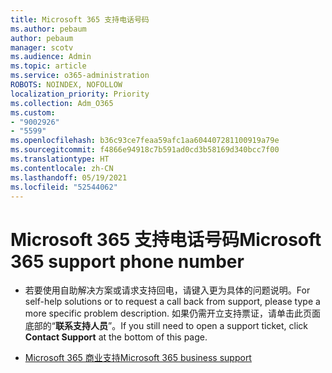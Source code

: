 ```yaml
---
title: Microsoft 365 支持电话号码
ms.author: pebaum
author: pebaum
manager: scotv
ms.audience: Admin
ms.topic: article
ms.service: o365-administration
ROBOTS: NOINDEX, NOFOLLOW
localization_priority: Priority
ms.collection: Adm_O365
ms.custom:
- "9002926"
- "5599"
ms.openlocfilehash: b36c93ce7feaa59afc1aa604407281100919a79e
ms.sourcegitcommit: f4866e94918c7b591ad0cd3b58169d340bcc7f00
ms.translationtype: HT
ms.contentlocale: zh-CN
ms.lasthandoff: 05/19/2021
ms.locfileid: "52544062"
---
```

# <a name="microsoft-365-support-phone-number"></a><span data-ttu-id="250d0-102">Microsoft 365 支持电话号码</span><span class="sxs-lookup"><span data-stu-id="250d0-102">Microsoft 365 support phone number</span></span>

- <span data-ttu-id="250d0-103">若要使用自助解决方案或请求支持回电，请键入更为具体的问题说明。</span><span class="sxs-lookup"><span data-stu-id="250d0-103">For self-help solutions or to request a call back from support, please type a more specific problem description.</span></span>  <span data-ttu-id="250d0-104">如果仍需开立支持票证，请单击此页面底部的“**联系支持人员**”。</span><span class="sxs-lookup"><span data-stu-id="250d0-104">If you still need to open a support ticket, click **Contact Support** at the bottom of this page.</span></span>

- [<span data-ttu-id="250d0-105">Microsoft 365 商业支持</span><span class="sxs-lookup"><span data-stu-id="250d0-105">Microsoft 365 business support</span></span>](https://go.microsoft.com/fwlink/p/?linkid=518322)
